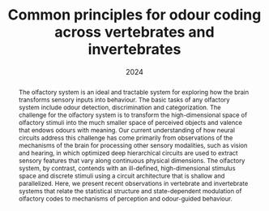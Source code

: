 ---
title: Common principles for odour coding across vertebrates and invertebrates
subtitle: ""
publication_types:
  - "2"
authors:
  - Kara A Fulton
  - David Zimmerman
  - Aravi Samuel
  - Katrin Vogt
  - Sandeep Robert Datta
author_notes:
  - Equal Contribution
  - Equal Contribution
doi: 10.1038/s41583-024-00822-0
publication: In *Nature Reviews Neuroscience*
publication_short: In *Nat. Rev. Neurosci.*
abstract: The olfactory system is an ideal and tractable system for exploring how the brain transforms sensory inputs into behaviour. The basic tasks of any olfactory system include odour detection, discrimination and categorization. The challenge for the olfactory system is to transform the high-dimensional space of olfactory stimuli into the much smaller space of perceived objects and valence that endows odours with meaning. Our current understanding of how neural circuits address this challenge has come primarily from observations of the mechanisms of the brain for processing other sensory modalities, such as vision and hearing, in which optimized deep hierarchical circuits are used to extract sensory features that vary along continuous physical dimensions. The olfactory system, by contrast, contends with an ill-defined, high-dimensional stimulus space and discrete stimuli using a circuit architecture that is shallow and parallelized. Here, we present recent observations in vertebrate and invertebrate systems that relate the statistical structure and state-dependent modulation of olfactory codes to mechanisms of perception and odour-guided behaviour.
draft: false
featured: true
image:
  filename: featured
  focal_point: Smart
  preview_only: false
date: 2024
---